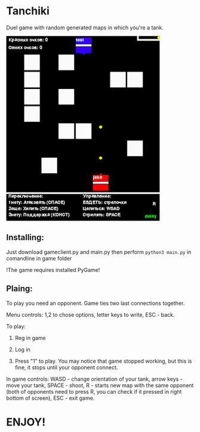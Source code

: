 # Tanchiki

Duel game with random generated maps in which you're a tank.

![вдохновение](/pic.png)

## Installing:

Just download gameclient.py and main.py then perform ``` python3 main.py ``` in comandline in game folder

!The game requires installed PyGame!

## Plaing:

To play you need an opponent. Game ties two last connections together.

Menu controls: 1,2 to chose options, letter keys to write, ESC - back.

To play:

1. Reg in game

2. Log in

3. Press "1" to play. You may notice that game stopped working, but this is fine, it stops until your opponent connect. 

In game controls: WASD - change orientation of your tank, arrow keys - move your tank, SPACE - shoot, R - starts new map with the same opponent (both of opponents need to press R, you can check if it pressed in right bottom of screen), ESC - exit game.

# ENJOY!

